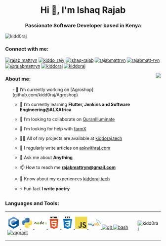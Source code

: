 <h1 align="center">Hi 👋, I'm Ishaq Rajab</h1>
<h3 align="center">Passionate Software Developer based in Kenya</h3>

<p align="left"> 
  <img src="https://komarev.com/ghpvc/?username=kidd0raj&label=Profile%20views&color=0e75b6&style=flat" alt="kidd0raj" /> 
</p>

<h3 align="left">Connect with me:</h3>
<p align="left">
<a href="https://dev.to/rajab mattryn" target="blank"><img align="center" src="https://raw.githubusercontent.com/rahuldkjain/github-profile-readme-generator/master/src/images/icons/Social/devto.svg" alt="rajab mattryn" height="30" width="40" /></a>
<a href="https://twitter.com/kiddo_rajy" target="blank"><img align="center" src="https://raw.githubusercontent.com/rahuldkjain/github-profile-readme-generator/master/src/images/icons/Social/twitter.svg" alt="kiddo_rajy" height="30" width="40" /></a>
<a href="https://linkedin.com/in/ishaq-rajab" target="blank"><img align="center" src="https://raw.githubusercontent.com/rahuldkjain/github-profile-readme-generator/master/src/images/icons/Social/linked-in-alt.svg" alt="ishaq-rajab" height="30" width="40" /></a>
<a href="https://stackoverflow.com/users/rajabmattryn" target="blank"><img align="center" src="https://raw.githubusercontent.com/rahuldkjain/github-profile-readme-generator/master/src/images/icons/Social/stack-overflow.svg" alt="rajabmattryn" height="30" width="40" /></a>
<a href="https://instagram.com/rajabmatt-ryn" target="blank"><img align="center" src="https://raw.githubusercontent.com/rahuldkjain/github-profile-readme-generator/master/src/images/icons/Social/instagram.svg" alt="rajabmatt-ryn" height="30" width="40" /></a>
<a href="https://hashnode.com/@rajabmattryn" target="blank"><img align="center" src="https://raw.githubusercontent.com/rahuldkjain/github-profile-readme-generator/master/src/images/icons/Social/hashnode.svg" alt="@rajabmattryn" height="30" width="40" /></a>
<a href="https://www.hackerrank.com/kiddoraj" target="blank"><img align="center" src="https://raw.githubusercontent.com/rahuldkjain/github-profile-readme-generator/master/src/images/icons/Social/hackerrank.svg" alt="kiddoraj" height="30" width="40" /></a>
<a href="https://www.leetcode.com/kiddoraj" target="blank"><img align="center" src="https://raw.githubusercontent.com/rahuldkjain/github-profile-readme-generator/master/src/images/icons/Social/leet-code.svg" alt="kiddoraj" height="30" width="40" /></a>
  
</p>
  <img align="right" height="180em" src="https://github-readme-stats.vercel.app/api?username=Gapur&show_icons=true&hide_border=true&&count_private=true&include_all_commits=true" />

<h3 align="left">About me:</h3>
<p align="left">
  <ul>
- 🔭 I’m currently working on [Agroshop](github.com/kidd0raj/Agroshop)

- 🌱 I’m currently learning **Flutter, Jenkins and Software Engineering@ALXAfrica**

- 👯 I’m looking to collaborate on [QuranIlluminate](github.com/kidd0raj/QuranIlluminate)

- 🤝 I’m looking for help with [farmX](github.com/@kidd0raj/farmX)

- 👨‍💻 All of my projects are available at [kiddoraj.tech](kiddoraj.tech)

- 📝 I regularly write articles on [askwithraj.com](askwithraj.com)

- 💬 Ask me about **Anything**

- 📫 How to reach me **rajabmattryn@gmail.com**

- 📄 Know about my experiences [kiddoraj.tech](kiddoraj.tech)

- ⚡ Fun fact **I write poetry**
  </ul>
</p>

<h3 align="left">Languages and Tools:</h3> 
<table>
  <tr>
    <td>
      <p align="left"> 
        <a href="https://www.cprogramming.com/" target="_blank" rel="noreferrer"> <img src="https://raw.githubusercontent.com/devicons/devicon/master/icons/c/c-original.svg" alt="c" width="40" height="40"/> </a>
      <a href="https://www.python.org" target="_blank" rel="noreferrer"> <img src="https://raw.githubusercontent.com/devicons/devicon/master/icons/python/python-original.svg" alt="python" width="40" height="40"/> </a> 
      <a href="https://nodejs.org" target="_blank" rel="noreferrer"> <img src="https://raw.githubusercontent.com/devicons/devicon/master/icons/nodejs/nodejs-original-wordmark.svg" alt="nodejs" width="40" height="40"/> </a> 
      <a href="https://www.w3.org/html/" target="_blank" rel="noreferrer"> <img src="https://raw.githubusercontent.com/devicons/devicon/master/icons/html5/html5-original-wordmark.svg" alt="html5" width="40" height="40"/> </a> 
      <a href="https://www.w3schools.com/css/" target="_blank" rel="noreferrer"> <img src="https://raw.githubusercontent.com/devicons/devicon/master/icons/css3/css3-original-wordmark.svg" alt="css3" width="40" height="40"/> </a> 
      <a href="https://developer.mozilla.org/en-US/docs/Web/JavaScript" target="_blank" rel="noreferrer"> <img src="https://raw.githubusercontent.com/devicons/devicon/master/icons/javascript/javascript-original.svg" alt="javascript" width="40" height="40"/> </a> 
      <a href="https://www.mysql.com/" target="_blank" rel="noreferrer"> <img src="https://raw.githubusercontent.com/devicons/devicon/master/icons/mysql/mysql-original-wordmark.svg" alt="mysql" width="40" height="40"/> </a> 
      <a href="https://git-scm.com/" target="_blank" rel="noreferrer"> <img src="https://www.vectorlogo.zone/logos/git-scm/git-scm-icon.svg" alt="git" width="40" height="40"/> </a>
      <a href="https://www.gnu.org/software/bash/" target="_blank" rel="noreferrer"> <img src="https://www.vectorlogo.zone/logos/gnu_bash/gnu_bash-icon.svg" alt="bash" width="40" height="40"/> </a>  
      <a href="https://www.vagrantup.com/" target="_blank" rel="noreferrer"> <img src="https://www.vectorlogo.zone/logos/vagrantup/vagrantup-icon.svg" alt="vagrant" width="40" height="40"/> </a> 
      </p>
    </td>
    <td>
      <img align="right" src="https://github-readme-streak-stats.herokuapp.com/?user=kidd0raj&" alt="kidd0raj" />
    </td>
  </tr>
</table>
